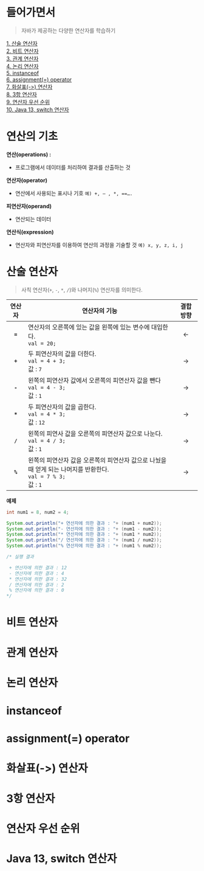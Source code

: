 # 들어가면서
> 자바가 제공하는 다양한 연산자를 학습하기   

[1. 산술 연산자](#산술-연산자)     
[2. 비트 연산자](#비트-연산자)    
[3. 관계 연산자](#관계-연산자)     
[4. 논리 연산자](#논리-연산자)    
[5. instanceof](#instanceof)  
[6. assignment(=) operator](#assignment-operator)   
[7. 화살표(->) 연산자](#화살표--연산자)   
[8. 3항 연산자](#3항-연산자)   
[9. 연산자 우선 순위](#연산자-우선-순위)   
[10. Java 13, switch 연산자](#java-13-switch-연산자)   

# 연산의 기초  
**연산(operations) :**    
* 프로그램에서 데이터를 처리하여 결과를 산출하는 것    

**연산자(operator)**
* 연산에서 사용되는 표시나 기호 `예) +, — , *, ==….`
    
**피연산자(operand)**
* 연산되는 데이터    
       
**연산식(expression)**
* 연산자와 피연산자를 이용하여 연산의 과정을 기술할 것 `예) x, y, z, i, j`
         
# 산술 연산자
> 사칙 연산자(`+`, `-`, `*`, `/`)와 나머지(`%`) 연산자를 의미한다.      
    
|연산자|연산자의 기능|결합 방향|
|:---:|---------|:-----:|
|**`=`**|연산자의 오른쪽에 있는 값을 왼쪽에 있는 변수에 대입한다.<br>`val = 20;`|<-|
|**`+`**|두 피연산자의 값을 더한다.<br>`val = 4 + 3;`<br>값 : `7`|->|
|**`-`**|왼쪽의 피연산자 값에서 오른쪽의 피연산자 값을 뺀다<br>`val = 4 - 3;`<br>값 : `1`|->|
|**`*`**|두 피연산자의 값을 곱한다.<br>`val = 4 * 3;`<br>값 : `12`|->|
|**`/`**|왼쪽의 피연사 값을 오른쪽의 피연산자 값으로 나눈다.<br>`val = 4 / 3;`<br>값 : `1`|->|
|**`%`**|왼쪽의 피연산자 값을 오른쪽의 피연산자 값으로 나눴을 때 얻게 되는 나머지를 반환한다.<br>`val = 7 % 3;`<br>값 : `1`|->|

**예제**
```java
int num1 = 8, num2 = 4;

System.out.println("+ 연산자에 의한 결과 : "+ (num1 + num2));
System.out.println("- 연산자에 의한 결과 : "+ (num1 - num2));
System.out.println("* 연산자에 의한 결과 : "+ (num1 * num2));
System.out.println("/ 연산자에 의한 결과 : "+ (num1 / num2));
System.out.println("% 연산자에 의한 결과 : "+ (num1 % num2));

/* 실행 결과

 + 연산자에 의한 결과 : 12
 - 연산자에 의한 결과 : 4
 * 연산자에 의한 결과 : 32
 / 연산자에 의한 결과 : 2
 % 연산자에 의한 결과 : 0
*/
```



# 비트 연산자
# 관계 연산자
# 논리 연산자
# instanceof
# assignment(=) operator
# 화살표(->) 연산자
# 3항 연산자
# 연산자 우선 순위
# Java 13, switch 연산자
